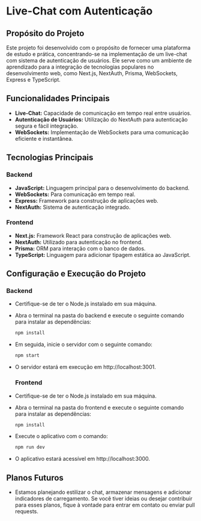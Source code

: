 # Live-Chat com Autenticação

## Propósito do Projeto

Este projeto foi desenvolvido com o propósito de fornecer uma plataforma de estudo e prática, concentrando-se na implementação de um live-chat com sistema de autenticação de usuários. Ele serve como um ambiente de aprendizado para a integração de tecnologias populares no desenvolvimento web, como Next.js, NextAuth, Prisma, WebSockets, Express e TypeScript.

## Funcionalidades Principais

- **Live-Chat:** Capacidade de comunicação em tempo real entre usuários.
- **Autenticação de Usuários:** Utilização do NextAuth para autenticação segura e fácil integração.
- **WebSockets:** Implementação de WebSockets para uma comunicação eficiente e instantânea.

## Tecnologias Principais

### Backend

- **JavaScript:** Linguagem principal para o desenvolvimento do backend.
- **WebSockets:** Para comunicação em tempo real.
- **Express:** Framework para construção de aplicações web.
- **NextAuth:** Sistema de autenticação integrado.

### Frontend

- **Next.js:** Framework React para construção de aplicações web.
- **NextAuth:** Utilizado para autenticação no frontend.
- **Prisma:** ORM para interação com o banco de dados.
- **TypeScript:** Linguagem para adicionar tipagem estática ao JavaScript.

## Configuração e Execução do Projeto

### Backend

- Certifique-se de ter o Node.js instalado em sua máquina.
- Abra o terminal na pasta do backend e execute o seguinte comando para instalar as dependências:

  ```bash
  npm install
- Em seguida, inicie o servidor com o seguinte comando:

  ```bash
  npm start
- O servidor estará em execução em http://localhost:3001.

  ### Frontend

- Certifique-se de ter o Node.js instalado em sua máquina.
- Abra o terminal na pasta do frontend e execute o seguinte comando para instalar as dependências:

  ```bash
  npm install
- Execute o aplicativo com o comando:
  ```bash
  npm run dev
- O aplicativo estará acessível em http://localhost:3000.

## Planos Futuros
- Estamos planejando estilizar o chat, armazenar mensagens e adicionar indicadores de carregamento. Se você tiver ideias ou desejar contribuir para esses planos, fique à vontade para entrar em contato ou enviar pull requests.
  

